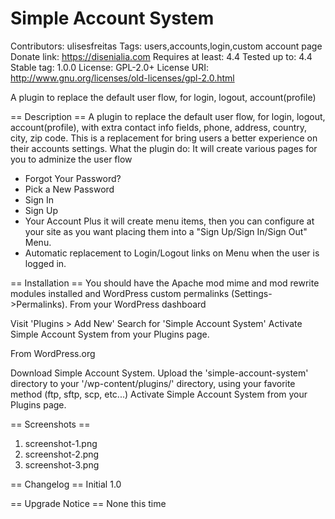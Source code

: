 # Simple Account System
 Contributors: ulisesfreitas
 Tags: users,accounts,login,custom account page
 Donate link: https://disenialia.com
 Requires at least: 4.4
 Tested up to: 4.4
 Stable tag: 1.0.0
 License: GPL-2.0+
 License URI: http://www.gnu.org/licenses/old-licenses/gpl-2.0.html

A plugin to replace the default user flow, for login, logout, account(profile)

== Description ==
A plugin to replace the default user flow, for login, logout, account(profile), with extra contact info fields, phone, address, country, city, zip code.
This is a replacement for bring users a better experience on their accounts settings.
What the plugin do: 
It will create various pages for you to adminize the user flow
 - Forgot Your Password?
 - Pick a New Password
 - Sign In
 - Sign Up
 - Your Account
Plus it will create menu items, then you can configure at your site as you want placing them into a \"Sign Up/Sign In/Sign Out\" Menu.
- Automatic replacement to Login/Logout links on Menu when the user is logged in.


== Installation ==
You should have the Apache mod mime and mod rewrite modules installed and WordPress custom permalinks (Settings->Permalinks).
From your WordPress dashboard

Visit \'Plugins > Add New\'
Search for \'Simple Account System\'
Activate Simple Account System from your Plugins page.

From WordPress.org

Download Simple Account System.
Upload the \'simple-account-system\' directory to your \'/wp-content/plugins/\' directory, using your favorite method (ftp, sftp, scp, etc...)
Activate Simple Account System from your Plugins page. 

== Screenshots ==
1. screenshot-1.png
2. screenshot-2.png
3. screenshot-3.png

== Changelog ==
Initial
1.0

== Upgrade Notice ==
None this time

